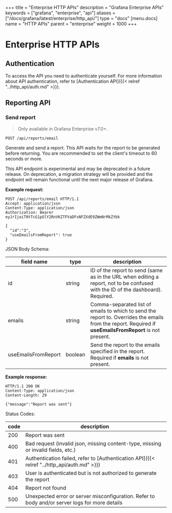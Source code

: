+++
title = "Enterprise HTTP APIs"
description = "Grafana Enterprise APIs"
keywords = ["grafana", "enterprise", "api"]
aliases = ["/docs/grafana/latest/enterprise/http_api/"]
type = "docs"
[menu.docs]
name = "HTTP APIs"
parent = "enterprise"
weight = 1000
+++

# Enterprise HTTP APIs

## Authentication

To access the API you need to authenticate yourself. For more information about API authentication, refer to [Authentication API]({{< relref "../http_api/auth.md" >}}).

## Reporting API

### Send report

> Only available in Grafana Enterprise v7.0+.

`POST /api/reports/email`

Generate and send a report. This API waits for the report to be generated before returning. You are recommended to set the client's timeout to 60 seconds or more.

This API endpoint is experimental and may be deprecated in a future release. On deprecation, a migration strategy will be provided and the endpoint will remain functional until the next major release of Grafana.

**Example request:**

```http
POST /api/reports/email HTTP/1.1
Accept: application/json
Content-Type: application/json
Authorization: Bearer eyJrIjoiT0tTcG1pUlY2RnVKZTFVaDFsNFZXdE9ZWmNrMkZYbk

{
  "id":"3",
  "useEmailsFromReport": true
}
```

JSON Body Schema:

field name | type | description
---------- | ---- | -----------
id | string | ID of the report to send (same as in the URL when editing a report, not to be confused with the ID of the dashboard). Required.
emails | string | Comma-separated list of emails to which to send the report to. Overrides the emails from the report. Required if **useEmailsFromReport** is not present.
useEmailsFromReport | boolean | Send the report to the emails specified in the report. Required if **emails** is not present.

**Example response:**

```http
HTTP/1.1 200 OK
Content-Type: application/json
Content-Length: 29

{"message":"Report was sent"}
```

Status Codes:

code | description
---- | -----------
200 | Report was sent
400 | Bad request (invalid json, missing content-type, missing or invalid fields, etc.)
401 | Authentication failed, refer to [Authentication API]({{< relref "../http_api/auth.md" >}})
403 | User is authenticated but is not authorized to generate the report
404 | Report not found
500 | Unexpected error or server misconfiguration. Refer to body and/or server logs for more details
